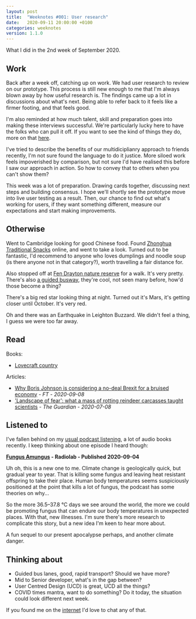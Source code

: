 ```yaml
---
layout: post
title:  "Weeknotes #001: User research"
date:   2020-09-11 20:00:00 +0100
categories: weeknotes
version: 1.1.0
---
```


What I did in the 2nd week of September 2020.

## Work

Back after a week off, catching up on work. We had user research to review on our prototype. This process is still new enough to me that I'm always blown away by how useful research is. The findings came up a lot in discussions about what's next. Being able to refer back to it feels like a firmer footing, and that feels good.

I'm also reminded at how much talent, skill and preparation goes into making these interviews successful. We're particularly lucky here to have the folks who can pull it off. If you want to see the kind of things they do, more on that [here][service-manual-user-research].

I've tried to describe the benefits of our multidiciplianry approach to friends recently, I'm not sure found the language to do it justice. More siloed work feels impoverished by comparison, but not sure I'd have realised this before I saw our approach in action. So how to convey that to others when you can't show them?

This week was a lot of preparation. Drawing cards together, discussing next steps and building consensus. I hope we'll shortly see the prototype move into live user testing as a result. Then, our chance to find out what's working for users, if they want something different, measure our expectations and start making improvements.

## Otherwise

Went to Cambridge looking for good Chinese food. Found [Zhonghua Traditional Snacks][zhonghua-osm] online, and went to take a look. Turned out to be fantastic, I'd recommend to anyone who loves dumplings and noodle soup (is there anyone not in that category?), worth travelling a fair distance for.

Also stopped off at [Fen Drayton nature reserve][fen-drayton-osm] for a walk. It's very pretty.
There's also [a guided busway][cambridge-guided-busway-osm], they're cool, not seen many before, how'd those become a thing?

There's a big red star looking thing at night. Turned out it's Mars, it's getting closer until October. It's very red.

Oh and there was an Earthquake in Leighton Buzzard. We didn't feel a thing, I guess we were too far away.

## Read

Books:

- [Lovecraft country][lovecraft-country-review]

Articles:

- [Why Boris Johnson is considering a no-deal Brexit for a bruised economy][ft-no-deal-brexit] - _FT_ - _2020-09-08_
- ['Landscape of fear': what a mass of rotting reindeer carcasses taught scientists][guardian-landscape-of-fear] - _The Guardian_ - _2020-07-08_

## Listened to

I've fallen behind on my [usual podcast listening][my-podcasts], a lot of audio books recently.
I keep thinking about one episode I heard though:

**[Fungus Amungus][radiolab-fungus-amungus] - Radiolab - Published 2020-09-04**

Uh oh, this is a new one to me. Climate change is geologically quick, but gradual year to year. That is killing some fungus and leaving heat resistant offspring to take their place. Human body temperatures seems suspiciously positioned at the point that kills a lot of fungus, the podcast has some theories on why...

So the more 36.5–37.8 °C days we see around the world, the more we could be promoting fungus that can endure our body temperatures in unexpected places. With that, new illnesses. I'm sure there's more research to complicate this story, but a new idea I'm keen to hear more about.

A fun sequel to our present apocalypse perhaps, and another climate danger.

## Thinking about

- Guided bus lanes, good, rapid transport? Should we have more?
- Mid to Senior developer, what's in the gap between?
- User Centred Design (UCD) is great, UCD all the things?
- COVID times mantra, want to do something? Do it today, the situation could look different next week.

If you found me on the [internet][about] I'd love to chat any of that.

[service-manual-user-research]: https://www.gov.uk/service-manual/user-research
[lovecraft-country-review]: /review/book/2020/09/10/lovecraft-country
[zhonghua-osm]: https://www.openstreetmap.org/node/302349386
[fen-drayton-osm]: https://www.openstreetmap.org/way/91911125
[radiolab-fungus-amungus]: https://www.wnycstudios.org/podcasts/radiolab/articles/fungus-amungus
[cambridge-guided-busway-osm]: https://www.openstreetmap.org/relation/164711#map=11/52.2519/0.0402
[ft-no-deal-brexit]: https://www.ft.com/content/9bae0a3a-e1d9-4205-88f1-bf7d91d62cd4
[guardian-landscape-of-fear]: https://www.theguardian.com/environment/2020/jul/08/landscape-of-fear-what-the-rotting-carcasses-of-reindeer-taught-scientists-aoe
[my-podcasts]: /listening
[about]: /about
